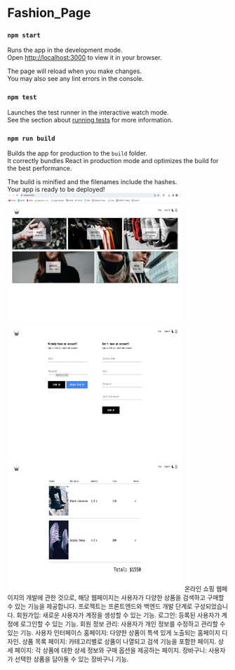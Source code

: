 # Fashion_Page
### `npm start`

Runs the app in the development mode.\
Open [http://localhost:3000](http://localhost:3000) to view it in your browser.

The page will reload when you make changes.\
You may also see any lint errors in the console.

### `npm test`

Launches the test runner in the interactive watch mode.\
See the section about [running tests](https://facebook.github.io/create-react-app/docs/running-tests) for more information.

### `npm run build`

Builds the app for production to the `build` folder.\
It correctly bundles React in production mode and optimizes the build for the best performance.

The build is minified and the filenames include the hashes.\
Your app is ready to be deployed!
<img src="https://github.com/asadbek002/Fashion_Page/blob/main/photo_2023-12-04_10-14-24.jpg" width="400" height="300"> <img src="https://github.com/asadbek002/Fashion_Page/blob/main/logo.jpg" width="400" height="300"> <img src="https://github.com/asadbek002/Fashion_Page/blob/main/photo_2023-12-04_10-14-21.jpg" width="400" height="300">
온라인 쇼핑 웹페이지의 개발에 관한 것으로, 해당 웹페이지는 사용자가 다양한 상품을 검색하고 구매할 수 있는 기능을 제공합니다. 프로젝트는 프론트엔드와 백엔드 개발 단계로 구성되었습니다.
회원가입: 새로운 사용자가 계정을 생성할 수 있는 기능.
로그인: 등록된 사용자가 계정에 로그인할 수 있는 기능.
회원 정보 관리: 사용자가 개인 정보를 수정하고 관리할 수 있는 기능.
사용자 인터페이스
홈페이지: 다양한 상품이 특색 있게 노출되는 홈페이지 디자인.
상품 목록 페이지: 카테고리별로 상품이 나열되고 검색 기능을 포함한 페이지.
상세 페이지: 각 상품에 대한 상세 정보와 구매 옵션을 제공하는 페이지.
장바구니: 사용자가 선택한 상품을 담아둘 수 있는 장바구니 기능.

